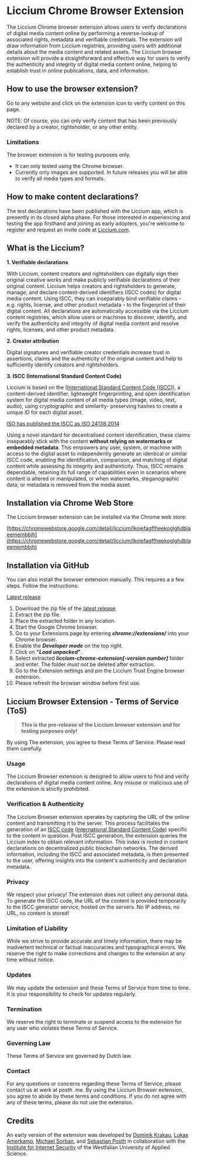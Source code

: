 # Liccium Chrome Browser Extension

The Liccium Chrome browser extension allows users to verify declarations of digital media content online by performing a reverse-lookup of associated rights, metadata and verifiable credentials. The extension will draw information from Liccium registries, providing users with additional details about the media content and related assets. The Liccium browser extension will provide a straightforward and effective way for users to verify the authenticity and integrity of digital media content online, helping to establish trust in online publications, data, and information.

## How to use the browser extension?

Go to any website and click on the extension icon to verify content on this page. 

NOTE: Of course, you can only verify content that has been previously declared by a creator, rightsholder, or any other entity.

### Limitations

The browser extension is for testing purposes only. 
- It can only tested using the Chrome browser.
- Currently only images are supported. In future releases you will be able to verify all media types and formats. 

## How to make content declarations?

The test declarations have been published with the Liccium app, which is presently in its closed alpha phase. For those interested in experiencing and testing the app firsthand and joining as early adopters, you're welcome to register and request an invite code at [Liccium.com](https://Liccium.com).

## What is the Liccium?

**1. Verifiable declarations**  

With Liccium, content creators and rightsholders can digitally sign their original creative works and make publicly verifiable declarations of their original content. Liccium helps creators and rightsholders to generate, manage, and declare content-derived identifiers (ISCC codes) for digital media content. Using ISCC, they can inseparably bind verifiable claims – e.g. rights, license, and other product metadata – to the fingerprint of their digital content. All declarations are automatically accessible via the Liccium content registries, which allow users or machines to discover, identify, and verify the authenticity and integrity of digital media content and resolve rights, licenses, and other product metadata.

**2. Creator attribution**

Digital signatures and verifiable creator credentials increase trust in assertions, claims and the authenticity of the original content and help to sufficiently identify creators and rightsholders.

**3. ISCC (International Standard Content Code)**

Liccium is based on the ([International Standard Content Code (ISCC)](https://www.iso.org/standard/77899.html)), a content-derived identifier, lightweight fingerprinting, and open identification system for digital media content of all media types (image, video, text, audio),  using cryptographic and similarity- preserving hashes to create a unique ID for each digital asset.  

[ISO has published the ISCC as ISO 24138:2014](https://www.iso.org/standard/77899.html)

Using a novel standard for decentralised content identification, these claims inseparably stick with the content **without relying on watermarks or embedded metadata**. This empowers any user, system, or machine with access to the digital asset to independently generate an identical or similar ISCC code, enabling the identification, comparison, and matching of digital content while assessing its integrity and authenticity. Thus, ISCC remains dependable, retaining its full range of capabilities even in scenarios where content is altered or manipulated, or when watermarks, steganographic data, or metadata is removed from the media asset.

## Installation via Chrome Web Store

The Liccium browser extension can be installed via the Chrome web store:

[https://chromewebstore.google.com/detail/liccium/lkoiefagffheekoglghdblaeemembbjh](https://chromewebstore.google.com/detail/liccium/lkoiefagffheekoglghdblaeemembbjh)

## Installation via GitHub 

You can also install the browser extension manually. This requires a a few steps. Follow the instructions:

[Latest release](https://github.com/liccium/liccium-chrome-extension/releases)

1. Download the zip file of the [latest release](https://github.com/liccium/liccium-chrome-extension/releases).
2. Extract the zip file.
3. Place the extracted folder in any location.  
4. Start the Google Chrome browser.
5. Go to your Extensions page by entering **_chrome://extensions/_** into your Chrome browser. 
6. Enable the **_Developer mode_** on the top right.
7. Click on **"_Load unpacked_"**.
8. Select extracted **_liccium-chrome-extension[-version number]_** folder and enter. The folder _must not_ be deleted after extraction.
9. Go to the Extension settings and pin the Liccium Trust Engine browser extension.
10. Please refresh the browser window before first use.

## Liccium Browser Extension - Terms of Service (ToS)

> **This is the pre-release of the Liccium browser extension and for testing purposes only!**

By using The extension, you agree to these Terms of Service. Please read them carefully.

### Usage

The Liccium Browser extension is designed to allow users to find and verify declarations of digital media content online. Any misuse or malicious use of the extension is strictly prohibited.

### Verification & Authenticity

The Liccium Browser extension operates by capturing the URL of the online content and transmitting it to the server. This process facilitates the generation of an [ISCC code](https://iscc.codes) ([International Standard Content Code](https://www.iso.org/standard/77899.html)) specific to the content in question. Post ISCC generation, the extension queries the Liccium index to obtain relevant information. This index is rooted in content declarations on decentralized public blockchain networks. The derived information, including the ISCC and associated metadata, is then presented to the user, offering insights into the content's authenticity and declaration metadata.

### Privacy

We respect your privacy! The extension does not collect any personal data. To generate the ISCC code, the URL of the content is provided temporarily to the ISCC generator service, hosted on the servers. No IP address, no URL, no content is stored!

### Limitation of Liability

While we strive to provide accurate and timely information, there may be inadvertent technical or factual inaccuracies and typographical errors. We reserve the right to make corrections and changes to the extension at any time without notice.

### Updates

We may update the extension and these Terms of Service from time to time. It is your responsibility to check for updates regularly.

### Termination

We reserve the right to terminate or suspend access to the extension for any user who violates these Terms of Service.

### Governing Law

These Terms of Service are governed by Dutch law.

### Contact

For any questions or concerns regarding these Terms of Service, please contact us at werk at posth .me. By using the Liccium Browser extension, you agree to abide by these terms and conditions. If you do not agree with any of these terms, please do not use the extension.


## Credits

An early version of the extension was developed by [Dominik Krakau](https://github.com/dkrakau), [Lukas Amerkamp](https://github.com/lamerkamp), [Michael Sorban](https://github.com/msorban), and [Sebastian Posth](https://github.com/sposth) in collaboration with the [Institute for Internet Security](https://www.internet-sicherheit.de/) of the Westfalian University of Applied Science.  
